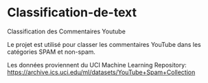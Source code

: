 # Classification-de-text
Classification des Commentaires Youtube 

Le projet est utilisé pour classer les commentaires YouTube dans les catégories SPAM et non-spam.

Les données proviennent du UCI Machine Learning Repository: https://archive.ics.uci.edu/ml/datasets/YouTube+Spam+Collection
